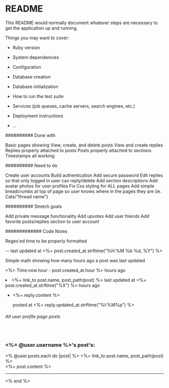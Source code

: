 # README

This README would normally document whatever steps are necessary to get the
application up and running.

Things you may want to cover:

* Ruby version

* System dependencies

* Configuration

* Database creation

* Database initialization

* How to run the test suite

* Services (job queues, cache servers, search engines, etc.)

* Deployment instructions

* ...

########## Done with

Basic pages showing
View, create, and delete posts
View and create replies
Replies properly attached to posts
Posts properly attached to sections
Timestamps all working


########## Need to do

Create user accounts
Build authentication
Add secure password
Edit replies so that only logged in user can reply/delete
Add section descriptions
Add avatar photos for user profiles
Fix Css styling for ALL pages
Add simple breadcrumbs at top of page so user knows where in the pages they are (ie. Cats/"thread name")


########## Stretch goals

Add private message functionality
Add upvotes
Add user friends
Add favorite posts/replies section to user account



############# Code Notes

Regex'ed time to be properly formatted

-- last updated at <%= post.created_at.strftime("%H:%M %b %d, %Y") %>

Simple math showing how many hours ago a post was last updated

<%= Time.now.hour - post.created_at.hour %> hours ago</li>




  <li><%= link_to post.name, post_path(post) %> last updated at <%= post.created_at.strftime("%X") %> hours ago</li>








  <ul>
    <div class="post-content">
    <span>
    <li><%= reply.content %></li><p>posted at <%= reply.updated_at.strftime("%I:%M%p") %></p>
  </ul>
  </span>
  </div>

  ###### Alt user profile page posts


  <br>
  <span class="user-info">
  <h3 class="user-posts"><%= @user.username %>'s post's:</h3>
  <% @user.posts.each do |post| %>
  <%= link_to post.name, post_path(post) %>
  <br>
  <%= post.content %>
  <hr>
  <% end %>
  </span>
